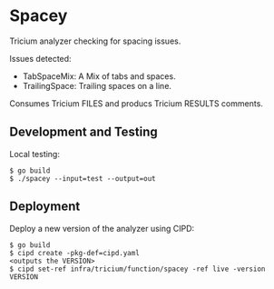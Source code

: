 # Spacey

Tricium analyzer checking for spacing issues.

Issues detected:

* TabSpaceMix: A Mix of tabs and spaces.
* TrailingSpace: Trailing spaces on a line.

Consumes Tricium FILES and producs Tricium RESULTS comments.

## Development and Testing

Local testing:

```
$ go build
$ ./spacey --input=test --output=out
```

## Deployment

Deploy a new version of the analyzer using CIPD:

```
$ go build
$ cipd create -pkg-def=cipd.yaml
<outputs the VERSION>
$ cipd set-ref infra/tricium/function/spacey -ref live -version VERSION
```
